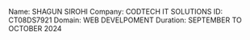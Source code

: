 Name: SHAGUN SIROHI
Company: CODTECH IT SOLUTIONS
ID: CT08DS7921
Domain: WEB DEVELPOMENT
Duration: SEPTEMBER TO OCTOBER 2024
